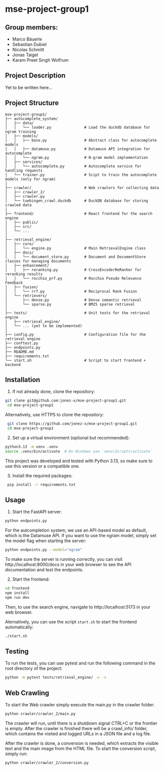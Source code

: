 # mse-project-group1

## Group members:

- Marco Bäuerle
- Sebastian Dubiel
- Nicolas Schmitt
- Jonas Taigel
- Karam Preet Singh Wolfrum

## Project Description

Yet to be written here...

## Project Structure

```
mse-project-group1/
├── autocomplete_system/
│   ├── data/
│   │   └── loader.py               # Load the duckdb database for ngram training
│   ├── models/
│   │   ├── base.py                 # Abstract class for autocomplete models
│   │   ├── datamuse.py             # Datamuse API integration for autocomplete
│   │   └── ngram.py                # N-gram model implementation
│   ├── services/
│   │   └── autocomplete.py         # Autocomplete service for handling requests
│   └── trainer.py                  # Scipt to train the autocomplete models (only for ngram)
│
├── crawler/                        # Web crawlers for collecting data
│   ├── crawler_2/
│   ├── crawler.py
│   └── tuebingen_crawl.duckdb      # DuckDB database for storing crawled data 
│
├── frontend/                       # React frontend for the search engine
│   ├── public/
│   ├── src/
│   └── ...
│
├── retrieval_engine/
│   ├── core/
│   │   └── engine.py               # Main RetrievalEngine class
│   ├── docs/
│   │   └── document_store.py       # Document and DocumentStore classes for managing documents
│   ├── enhancement/
│   │   ├── reranking.py            # CrossEncoderReRanker for reranking results
│   │   └── rocchio_prf.py          # Rocchio Pseudo Relevance Feedback
│   ├── fusion/
│   │   └── rrf.py                  # Reciprocal Rank Fusion
│   └── retrievers/
│       ├── dense.py                # Dense semantic retrieval 
│       └── sparse.py               # BM25 sparse retrieval
│
├── tests/                          # Unit tests for the retrieval engine
│   ├── retrieval_engine/
│   └── ... (yet to be implemented)
│
├── config.py                       # Configuration file for the retrieval engine
├── conftest.py
├── endpoints.py
├── README.md
├── requirements.txt
└── start.sh                        # Script to start frontend + backend
```

## Installation

1. If not already done, clone the repository:

```bash
git clone git@github.com:jonez-x/mse-project-group1.git
 cd mse-project-group1
 ```

Alternatively, use HTTPS to clone the repository:

```bash
 git clone https://github.com/jonez-x/mse-project-group1.git
 cd mse-project-group1
 ```

2. Set up a virtual environment (optional but recommended):

```bash
python3.13 -m venv .venv
source .venv/bin/activate  # On Windows use `venv\Scripts\activate`
```

This project was developed and tested with Python 3.13, so make sure to use this version or a compatible one.

3. Install the required packages:

```bash
 pip install -r requirements.txt
 ```

## Usage

1. Start the FastAPI server:

```bash
python endpoints.py
```

For the autcompletion system, we use an API-based model as default, which is the Datamuse API. 
If you want to use the ngram model, simply set the model flag when starting the server:
```bash
python endpoints.py --model="ngram"
```

To make sure the server is running correctly, you can visit http://localhost:8000/docs in your web browser to see the
API documentation and test the endpoints.

2. Start the frontend:

```bash
cd frontend
npm install  
npm run dev
```

Then, to use the search engine, navigate to http://localhost:5173 in your web browser.

Alernatively, you can use the script `start.sh` to start the frontend automatically:

```bash
./start.sh
```

## Testing

To run the tests, you can use pytest and run the following command in the root directory of the project:

```bash
python -m pytest tests/retrieval_engine/ -v -s
```

## Web Crawling
To start the Web crawler simply execute the main.py in the crawler folder:
 ```bash
python crawler/crawler_2/main.py
```

The crawler will run, until there is a shutdown signal CTRL+C or the frontier is empty.
After the crawler is finished there will be a crawl_info/ folder, which contains the visited and logged URLs in a JSON file and a log file.

After the crawler is done, a conversion is needed, which extracts the visible text and the main image from the HTML file.
To start the conversion script, simply run:

 ```bash
python crawler/crawler_2/conversion.py
```
